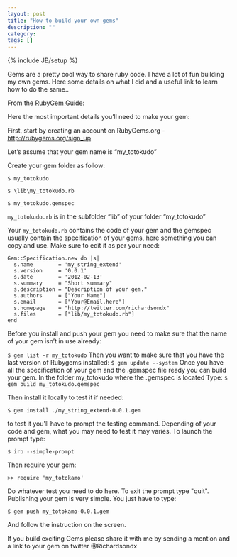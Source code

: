 ```yaml
---
layout: post
title: "How to build your own gems"
description: ""
category: 
tags: []
---
```

{% include JB/setup %}

Gems are a pretty cool way to share ruby code. I have a lot of fun building my own gems. Here some details on what I did and a useful link to learn how to do the same..

From the [RubyGem Guide](http://guides.rubygems.org/make-your-own-gem/):

Here the most important details you’ll need to make your gem:

First, start by creating an account on RubyGems.org - http://rubygems.org/sign_up

Let’s assume that your gem name is “my_totokudo”

Create your gem folder as follow:

  	$ my_totokudo
	
  	$ \lib\my_totokudo.rb
	
  	$ my_totokudo.gemspec

` my_totokudo.rb ` is in the subfolder “lib” of your folder “my_totokudo”

Your ` my_totokudo.rb ` contains the code of your gem and the gemspec usually contain the specification of your gems, here something you can copy and use. Make sure to edit it as per your need:

	Gem::Specification.new do |s|
	  s.name        = 'my_string_extend'
	  s.version     = '0.0.1'
	  s.date        = '2012-02-13'
	  s.summary     = "Short summary"
	  s.description = "Description of your gem."
	  s.authors     = ["Your Name"]
	  s.email       = ["Your@Email.here"]
	  s.homepage    = "http://twitter.com/richardsondx"
	  s.files       = ["lib/my_totokudo.rb"]
	end

Before you install and push your gem you need to make sure that the name of your gem isn’t in use already:

` $ gem list -r my_totokudo `
Then you want to make sure that you have the last version of Rubygems installed:
` $ gem update --system `
Once you have all the specification of your gem and the .gemspec file ready you can build your gem. In the folder my_totokudo where the .gemspec is located Type:
` $ gem build my_totokudo.gemspec `

Then install it locally to test it if needed:

` $ gem install ./my_string_extend-0.0.1.gem `

to test it you'll have to prompt the testing command. Depending of your code and gem, what you may need to test it may varies. To launch the prompt type: 

` $ irb --simple-prompt `

Then require your gem:

` >> require 'my_totokamo' `

Do whatever test you need to do here. To exit the prompt type "quit".
Publishing your gem is very simple. You just have to type:

` $ gem push my_totokamo-0.0.1.gem `

And follow the instruction on the screen.  

If you build exciting Gems please share it with me by sending a mention and a link to your gem on twitter @Richardsondx

